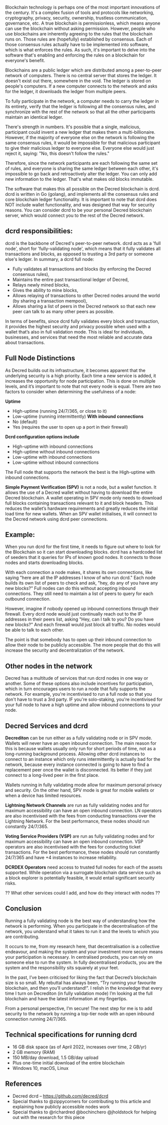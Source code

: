 
Blockchain technology is perhaps one of the most important innovations of the century. It's a complex fusion of tools and protocols like networking, cryptography, privacy, security, ownership, trustless communication, governance, etc. A true blockchain is permissionless, which means anyone can use the blockchain without asking permission. However, people who use blockchains are inherently agreeing to the rules that the blockchain runs on. Those rules are (hopefully) established by consensus. Each of those consensus rules actually have to be implemented into software, which is what enforces the rules. As such, it's important to delve into the software that's enabling and enforcing the rules on a blockchain for everyone's benefit.

Blockchains are a public ledger which are distributed among a peer-to-peer network of computers. There is no central server that stores the ledger. It doesn't exist out there, somewhere in the void. The ledger is stored on people's computers. If a new computer connects to the network and asks for the ledger, it downloads the ledger from multiple peers. 

To fully participate in the network, a computer needs to carry the ledger in its entirety, verify that the ledger is following all the consensus rules, and synchronize with the rest of the network so that all the other participants maintain an identical ledger.

There's strength in numbers. It's possible that a single, malicious, participant could invent a new ledger that makes them a multi-billionaire. However, if the majority of everyone else on the network is following the same consensus rules, it would be impossible for that malicious participant to give their malicious ledger to everyone else. Everyone else would just reject it, saying: "No, this doesn't follow the rules."

Therefore, since the network participants are each following the same set of rules, and everyone is sharing the same ledger between each other, it's impossible to go back and retroactively alter the ledger. You can only add new information to the ledger. That's what makes old blocks immutable.

The software that makes this all possible on the Decred blockchain is dcrd. dcrd is written in Go (golang), and implements all the consensus rules and core blockchain ledger functionality. It is important to note that dcrd does NOT include wallet functionality, and was designed that way for security reasons. You can consider dcrd to be your personal Decred blockchain server, which would connect you to the rest of the Decred network.

## dcrd responsibilities:
dcrd is the backbone of Decred's peer-to-peer network. dcrd acts as a 'full node', short for 'fully-validating node', which means that it fully validates all transactions and blocks, as opposed to trusting a 3rd party or someone else's ledger. In summary, a dcrd full node:

* Fully validates all transactions and blocks (by enforcing the Decred consensus rules),
* Maintains the entire past transactional ledger of Decred,
* Relays newly mined blocks,
* Gives the ability to mine blocks,
* Allows relaying of transactions to other Decred nodes around the world (by sharing a transaction mempool),
* Allows sharing a list of peers in the Decred network so that each new peer can talk to as many other peers as possible.

In terms of benefits, since dcrd fully validates every block and transaction, it provides the highest security and privacy possible when used with a wallet that’s also in full validation mode. This is ideal for individuals, businesses, and services that need the most reliable and accurate data about transactions.

## Full Node Distinctions
As Decred builds out its infrastructure, it becomes apparent that the underlying security is a high priority. Each time a new service is added, it increases the opportunity for node participation. This is done on multiple levels, and it’s important to note that not every node is equal. There are two factors to consider when determining the usefulness of a node:

**Uptime**
* High-uptime (running 24/7/365, or close to it)
* Low-uptime (running intermittently)
**With inbound connections**
* No (default)
* Yes (requires the user to open up a port in their firewall)

**Dcrd configuration options include**
* High-uptime with inbound connections
* High-uptime without inbound connections
* Low-uptime with inbound connections
* Low-uptime without inbound connections

The Full node that supports the network the best is the High-uptime with inbound connections.

**Simple Payment Verification (SPV)** is not a node, but a wallet function. It allows the use of a Decred wallet without having to download the entire Decred blockchain. A wallet operating in SPV mode only needs to download full blocks containing transactions relevant to it and block headers. This reduces the wallet’s hardware requirements and greatly reduces the initial load time for new wallets. When an SPV wallet initialises, it will connect to the Decred network using dcrd peer connections.

## Example:
When you run dcrd for the first time, it needs to figure out where to look for the Blockchain so it can start downloading blocks. dcrd has a hardcoded list of seeders that it queries for IPs of known good nodes. It connects to those nodes and starts downloading blocks.

With each connection a node makes, it shares its own connections, like saying "here are all the IP addresses I know of who run dcrd." Each node builds its own list of peers to check and ask, "hey, do any of you have any new blocks?" Full nodes can do this without accepting inbound connections. They still need to maintain a list of peers to query for each outbound connection.

However, imagine if nobody opened up inbound connections through their firewall. Every dcrd node would just continually reach out to the IP addresses in their peers list, asking "Hey, can I talk to you? Do you have new blocks?" And each firewall would just block all traffic. No nodes would be able to talk to each other.

The point is that somebody has to open up their inbound connection to allow their node to be publicly accessible. The more people that do this will increase the security and decentralization of the network. 

## Other nodes in the network
Decred has a multitude of services that run dcrd nodes in one way or another. Some of these options also include incentives for participation, which in turn encourages users to run a node that fully supports the network. For example, you're incentivised to run a full node so that you don't have to trust a 3rd party. IF you're solo-staking, you're incentivised for your full node to have a high uptime and allow inbound connections to your node.

## Decred Services and dcrd
 
 
**Decrediton** can be run either as a fully validating node or in SPV mode. Wallets will never have an open inbound connection. The main reason for this is because wallets usually only run for short periods of time, not as a long-running background process. Allowing other dcrd instances to connect to an instance which only runs intermittently is actually bad for the network, because every instance connected is going to have to find a replacement peer once the wallet is disconnected. Its better if they just connect to a long-lived peer in the first place.

Wallets running in fully validating mode allow for maximum personal privacy and security. On the other hand, SPV mode is great for mobile wallets or when a device has limited resources. 

**Lightning Network Channels** are run as fully validating nodes and for maximum accessibility can have an open inbound connection. LN operators are also incentivised with the fees from conducting transactions over the Lightning Network. For the best performance, these nodes should run constantly 24/7/365.

**Voting Service Providers (VSP)** are run as fully validating nodes and for maximum accessibility can have an open inbound connection. VSP operators are also incentivised with the fees for conducting ticket transactions. For the best performance, these nodes should run constantly 24/7/365 and have +4 instances to increase reliability.

**DCRDEX Operators** need access to trusted full nodes for each of the assets supported. While operation via a surrogate blockchain data service such as a block explorer is potentially feasible, it would entail significant security risks. 

?? What other services could I add, and how do they interact with nodes ??

## Conclusion
Running a fully validating node is the best way of understanding how the network is performing. When you participate in the decentralisation of the network, you understand what it takes to run it and the levels to which you are contributing. 

It occurs to me, from my research here, that decentralisation is a collective endeavour, and making the system and your investment more secure means your participation is necessary. In centralised products, you can rely on someone else to run the system. In fully decentralised products, you are the system and the responsibility sits squarely at your feet.

In the past, I’ve been criticised for liking the fact that Decred’s blockchain size is so small. My rebuttal has always been, “Try running your favourite blockchain, and then you’ll understand!”. I relish in the knowledge that every time I turn on Decrediton (in fully validation mode) I’m looking at the full blockchain and have the latest information at my fingertips. 

From a personal perspective, I’m secure! The next step for me is to add security to the network by running a top-tier node with an open inbound connection running 24/7/365.

## Technical specifications for running dcrd
* 16 GB disk space (as of April 2022, increases over time, 2 GB/yr)
* 2 GB memory (RAM)
* 150 MB/day download, 1.5 GB/day upload
* Plus one-time initial download of the entire blockchain
* Windows 10, macOS, Linux

## References
* Decred dcrd – https://github.com/decred/dcrd
* Special thanks to @zippycorners for contributing to this article and explaining how publicly accessible nodes work
* Special thanks to @richardred @bochinchero @jholdstock for helping out with the research for this piece
